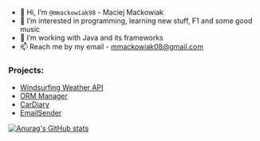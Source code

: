 - 👋 Hi, I’m `@mmackowiak98` - Maciej Maćkowiak
- 👀 I’m interested in programming, learning new stuff, F1 and some good music
- 🌱 I’m working with Java and its frameworks
- 📫 Reach me by my email - mmackowiak08@gmail.com

 ### Projects:
- [Windsurfing Weather API](https://github.com/mmackowiak98/windsurfing-weather-app)
- [ORM Manager](https://github.com/tomeee121/ORM)
- [CarDiary](https://github.com/Wr-40Java/back-end-app)
- [EmailSender](https://github.com/mmackowiak98/email-sender-microservice)

[![Anurag's GitHub stats](https://github-readme-stats.vercel.app/api?username=mmackowiak98&count_private=true&show_icons=true&theme=radical)](https://github.com/anuraghazra/github-readme-stats)
<!-- [![GitHub Streak](https://streak-stats.demolab.com/?user=DenverCoder1&theme=dark)](https://git.io/streak-stats)
---------------------------------------------------------------------------------------
- Finishing <b>2022</b> with satisfying stats
![git2023](https://user-images.githubusercontent.com/46621470/210412245-c2dd90e1-97ae-44ac-9d8f-d9752e405bf5.PNG) -->


<!---
mmackowiak98/mmackowiak98 is a ✨ special ✨ repository because its `README.md` (this file) appears on your GitHub profile.
You can click the Preview link to take a look at your changes.
--->
